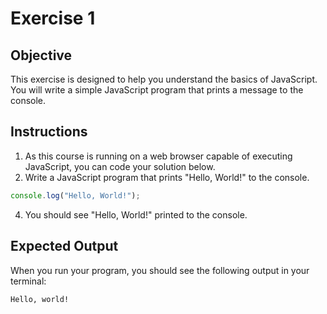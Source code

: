 # Exercise 1

## Objective
This exercise is designed to help you understand the basics of JavaScript. You will write a simple JavaScript program that prints a message to the console.

## Instructions
1. As this course is running on a web browser capable of executing JavaScript, you can code your solution below. 
2. Write a JavaScript program that prints "Hello, World!" to the console.
```javascript
console.log("Hello, World!");
```
4. You should see "Hello, World!" printed to the console.

## Expected Output
When you run your program, you should see the following output in your terminal:
```sh
Hello, world!
```